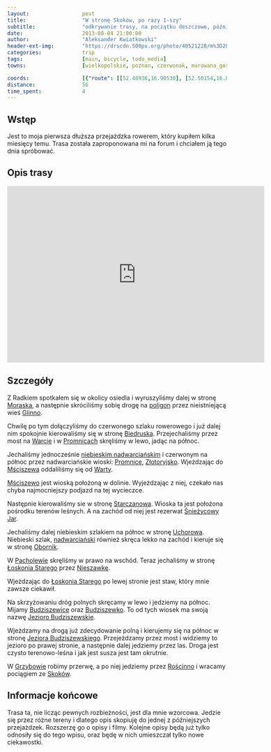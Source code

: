 ```yaml
---
layout:                 post
title:                  "W stronę Skoków, po razy 1-szy"
subtitle:               "odkrywanie trasy, na początku deszczowo, później już ładnie"
date:                   2013-08-04 21:00:00
author:                 "Aleksander Kwiatkowski"
header-ext-img:         "https://drscdn.500px.org/photo/40521228/m%3D2048/01442be977b7390281beb951e5f3e7f9"
categories:             trip
tags:                   [main, bicycle, todo_media]
towns:                  [wielkopolskie, poznan, czerwonak, murowana_goslina, rogozno, skoki]

coords:                 [{"route": [[52.48936,16.90530], [52.50154,16.88942], [52.50786,16.88787], [52.52112,16.91174], [52.53052,16.91388], [52.54321,16.94864],   [52.54164,16.96589], [52.57660,16.96014], [52.58365,16.97182], [52.63670,16.94564], [52.65581,16.95834], [52.66290,17.05748], [52.69469,17.07052], [52.71393,17.09498], [52.70691,17.10906], [52.68517,17.14631], [52.67211,17.15343], [52.67450,17.16176]], "type": "bicycle"}]
distance:               56
time_spent:             4
---
```


[wiki-morasko]:         https://pl.wikipedia.org/wiki/Morasko
[wiki-glinno]:          https://pl.wikipedia.org/wiki/Glinno_(powiat_pozna%C5%84ski)
[wiki-poligon]:         https://pl.wikipedia.org/wiki/Poligon_Biedrusko
[wiki-biedrusko]:       https://pl.wikipedia.org/wiki/Biedrusko
[wiki-nadwarcianski]:   https://pl.wikipedia.org/wiki/Nadwarcia%C5%84ski_Szlak_Rowerowy
[wiki-warta]:           https://pl.wikipedia.org/wiki/Warta
[wiki-promnice]:        https://pl.wikipedia.org/wiki/Promnice_(gmina_Czerwonak)
[wiki-msciszewo]:       https://pl.wikipedia.org/wiki/M%C5%9Bciszewo
[wiki-zlotoryjsko]:     https://pl.wikipedia.org/wiki/Z%C5%82otoryjsko
[wiki-starczanowo]:     https://pl.wikipedia.org/wiki/Starczanowo_(wie%C5%9B_w_powiecie_pozna%C5%84skim)
[wiki-sniezycowy]:      https://pl.wikipedia.org/wiki/Rezerwat_przyrody_%C5%9Anie%C5%BCycowy_Jar
[wiki-oborniki]:        https://pl.wikipedia.org/wiki/Oborniki
[wiki-uchorowo]:        https://pl.wikipedia.org/wiki/Uchorowo
[wiki-loskon]:          https://pl.wikipedia.org/wiki/%C5%81osko%C5%84_Stary
[wiki-nieszawka]:       https://pl.wikipedia.org/wiki/Nieszawka_(wojew%C3%B3dztwo_wielkopolskie)
[wiki-budziszewice]:    https://pl.wikipedia.org/wiki/Budziszewice_(wojew%C3%B3dztwo_wielkopolskie)
[wiki-budziszewko]:     https://pl.wikipedia.org/wiki/Budziszewko
[wiki-jezioro-budz]:    https://pl.wikipedia.org/wiki/Jezioro_Budziszewskie
[wiki-pacholewo]:       https://pl.wikipedia.org/wiki/Pacholewo
[wiki-grzybowo]:        https://pl.wikipedia.org/wiki/Grzybowo_(powiat_w%C4%85growiecki)
[wiki-roscinno]:        https://pl.wikipedia.org/wiki/Ro%C5%9Bcinno
[wiki-skoki]:           https://pl.wikipedia.org/wiki/Skoki_(powiat_w%C4%85growiecki)


Wstęp
-----

Jest to moja pierwsza dłuższa przejażdzka rowerem, który kupiłem kilka miesięcy temu.
Trasa została zaproponowana mi na forum i chciałem ją tego dnia spróbować.

Opis trasy
----------

<iframe height='405' width='590' frameborder='0' allowtransparency='true' scrolling='no' src='https://www.strava.com/activities/137166601/embed/d2a892926e7215b43fb6860501b836e973d262f7'></iframe>

Szczegóły
---------

Z Radkiem spotkałem się w okolicy osiedla i wyruszyliśmy dalej w stronę [Moraska][wiki-morasko],
a następnie skróciliśmy sobię drogę na [poligon][wiki-poligon] przez nieistniejącą wieś [Glinno][wiki-glinno].

Chwilę po tym dołączyliśmy do czerwonego szlaku rowerowego i już dalej nim spokojnie kierowaliśmy się
w stronę [Biedruska][wiki-biedrusko]. Przejechaliśmy przez most na [Warcie][wiki-warta] i
w [Promnicach][wiki-promnice] skręliśmy w lewo, jadąc na północ.

Jechaliśmy jednocześnie [niebieskim nadwarciańskim][wiki-nadwarcianski] i czerwonym na północ przez
nadwarciańskie wioski: [Promnice][wiki-promnice], [Złotoryjsko][wiki-zlotoryjsko]. Wjeżdzając
do [Mściszewa][wiki-msciszewo] oddaliliśmy się od [Warty][wiki-warta].

[Mściszewo][wiki-msciszewo] jest wioską położoną w dolinie. Wyjeżdzając z niej, czekało nas chyba najmocniejszy
podjazd na tej wycieczce.

Następnie kierowaliśmy sie w stronę [Starczanowa][wiki-starczanowo]. Wioska ta jest położona pośrodku terenów
leśnych. A na zachód od niej jest rezerwat [Śnieżycowy Jar][wiki-sniezycowy].

Jechaliśmy dalej niebieskim szlakiem na północ w stronę [Uchorowa][wiki-uchorowo]. Niebieski szlak,
[nadwarciański][wiki-nadwarcianski] również skręca lekko na zachód i kieruje się
w stronę [Obornik][wiki-oborniki].

W [Pacholewie][wiki-pacholewo] skręliśmy w prawo na wschód. Teraz jechaliśmy w stronę
[Łoskonia Starego][wiki-loskon] przez [Nieszawkę][wiki-nieszawka].

Wjeżdzając do [Łoskonia Starego][wiki-loskon] po lewej stronie jest staw, który mnie zawsze ciekawił.

Na skrzyżowaniu dróg polnych skręcamy w lewo i jedziemy na północ. Mijamy [Budziszewice][wiki-budziszewice]
oraz [Budziszewko][wiki-budziszewko]. To od tych wiosek ma swoją nazwę [Jezioro Budziszewskie][wiki-jezioro-budz].

Wjeżdzamy na drogą już zdecydowanie polną i kierujemy się na północ w stronę [Jeziora Budziszewskiego][wiki-jezioro-budz].
Przejeżdzamy przez most i widziemy to jezioro po prawej stronie, a następnie dalej jedziemy przez las.
Droga jest czysto terenowo-leśna i jak jest susza jest tam okrutnie.

W [Grzybowie][wiki-grzybowo] robimy przerwę, a po niej jedziemy przez [Rościnno][wiki-roscinno] i
wracamy pociągiem ze [Skoków][wiki-skoki].

Informacje końcowe
------------------

Trasa ta, nie licząc pewnych rozbieżności, jest dla mnie wzorcowa. Jedzie się przez różne tereny i
dlatego opis skopiuję do jednej z późniejszych przejażdzek. Rozszerzę go o opisy i filmy.
Kolejne opisy będą już tylko odnosiły się do tego wpisu, oraz będę w nich umieszczał tylko nowe ciekawostki.
